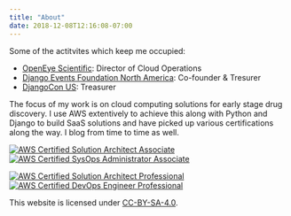 ```yaml
---
title: "About"
date: 2018-12-08T12:16:08-07:00
---
```


Some of the actitvites which keep me occupied:

-   [OpenEye Scientific](https://www.eyesopen.com): Director of Cloud Operations
-   [Django Events Foundation North America](https://defna.org): Co-founder & Tresurer
-   [DjangoCon US](https://djangocon.us): Treasurer

The focus of my work is on cloud computing solutions for early stage drug discovery. I use AWS extentively to achieve this along with Python and Django to build SaaS solutions and have picked up
various certifications along the way. I blog from time to time as well.


[![AWS Certified Solution Architect Associate](/img/aws_saassoc.png)](https://www.certmetrics.com/amazon/public/badge.aspx?i=1&t=c&d=2015-10-05&ci=AWS00129623)
[![AWS Certified SysOps Administrator Associate](/img/aws_sysopsassoc.png)](https://www.certmetrics.com/amazon/public/badge.aspx?i=3&t=c&d=2014-11-11&ci=AWS00129623)

[![AWS Certified Solution Architect Professional](/img/aws_saprof.png)](https://www.certmetrics.com/amazon/public/badge.aspx?i=4&t=c&d=2017-09-28&ci=AWS00129623)
[![AWS Certified DevOps Engineer Professional](/img/aws_devopsprof.png)](https://www.certmetrics.com/amazon/public/badge.aspx?i=5&t=c&d=2014-11-14&ci=AWS00129623)

This website is licensed under [CC-BY-SA-4.0](https://creativecommons.org/licenses/by-sa/4.0/).